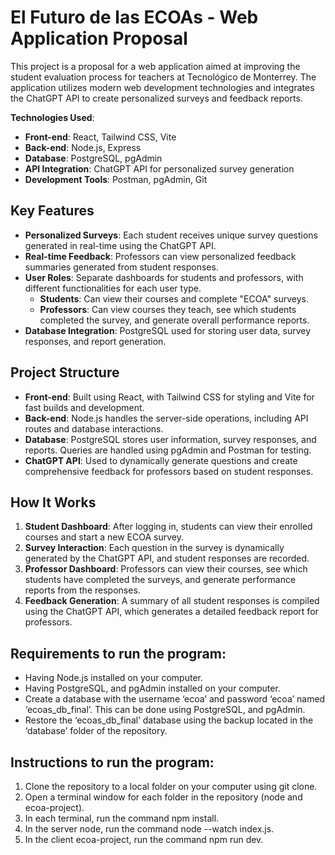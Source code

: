 
# El Futuro de las ECOAs - Web Application Proposal

This project is a proposal for a web application aimed at improving the student evaluation process for teachers at Tecnológico de Monterrey. The application utilizes modern web development technologies and integrates the ChatGPT API to create personalized surveys and feedback reports.

**Technologies Used**:
- **Front-end**: React, Tailwind CSS, Vite
- **Back-end**: Node.js, Express
- **Database**: PostgreSQL, pgAdmin
- **API Integration**: ChatGPT API for personalized survey generation
- **Development Tools**: Postman, pgAdmin, Git

## Key Features

- **Personalized Surveys**: Each student receives unique survey questions generated in real-time using the ChatGPT API.
- **Real-time Feedback**: Professors can view personalized feedback summaries generated from student responses.
- **User Roles**: Separate dashboards for students and professors, with different functionalities for each user type.
  - **Students**: Can view their courses and complete "ECOA" surveys.
  - **Professors**: Can view courses they teach, see which students completed the survey, and generate overall performance reports.
- **Database Integration**: PostgreSQL used for storing user data, survey responses, and report generation.

## Project Structure

- **Front-end**: Built using React, with Tailwind CSS for styling and Vite for fast builds and development.
- **Back-end**: Node.js handles the server-side operations, including API routes and database interactions.
- **Database**: PostgreSQL stores user information, survey responses, and reports. Queries are handled using pgAdmin and Postman for testing.
- **ChatGPT API**: Used to dynamically generate questions and create comprehensive feedback for professors based on student responses.

## How It Works

1. **Student Dashboard**: After logging in, students can view their enrolled courses and start a new ECOA survey.
2. **Survey Interaction**: Each question in the survey is dynamically generated by the ChatGPT API, and student responses are recorded.
3. **Professor Dashboard**: Professors can view their courses, see which students have completed the surveys, and generate performance reports from the responses.
4. **Feedback Generation**: A summary of all student responses is compiled using the ChatGPT API, which generates a detailed feedback report for professors.

## Requirements to run the program:

- Having Node.js installed on your computer.
- Having PostgreSQL, and pgAdmin installed on your computer.
- Create a database with the username ‘ecoa’ and password ‘ecoa’ named ‘ecoas_db_final’. This can be done using PostgreSQL, and pgAdmin.
- Restore the ‘ecoas_db_final’ database using the backup located in the ‘database’ folder of the repository.

## Instructions to run the program:

1. Clone the repository to a local folder on your computer using git clone.
2. Open a terminal window for each folder in the repository (node and ecoa-project).
3. In each terminal, run the command npm install.
4. In the server node, run the command node --watch index.js.
5. In the client ecoa-project, run the command npm run dev.
